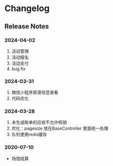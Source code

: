 # Changelog

## Release Notes

### 2024-04-02

1. 活动管理
2. 活动报名
3. 活动支付
4. bug fix

### 2024-03-31

1. 微信小程序房源信息查看
2. 代码优化

### 2024-03-28

1. 未生成账单的应收不允许核销
2. 优化：pagesize 放在BaseController 里面统一处理
3. 队列使用redis缓存

### 2020-07-10

- 场馆结算

